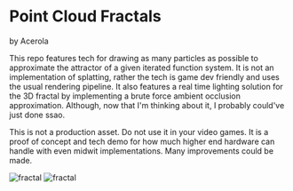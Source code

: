 # Point Cloud Fractals

by Acerola

This repo features tech for drawing as many particles as possible to approximate the attractor of a given iterated function system. It is not an implementation of splatting, rather the tech is game dev friendly and uses the usual rendering pipeline. It also features a real time lighting solution for the 3D fractal by implementing a brute force ambient occlusion approximation. Although, now that I'm thinking about it, I probably could've just done ssao.

This is not a production asset. Do not use it in your video games. It is a proof of concept and tech demo for how much higher end hardware can handle with even midwit implementations. Many improvements could be made.



![fractal](./Examples/flagship.png)
![fractal](./Examples/f17.png)